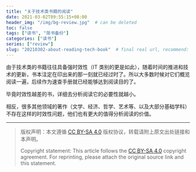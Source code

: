 ```yaml
---
title: "关于技术类书籍的阅读"
date: 2021-03-02T09:55:15+08:00
header_img: "/img/bg-review.jpg"  # can be deleted
toc: false
tags: ["读书", "简书备份"]
categories: ["读书"]
series: ["review"]
slug: "20210302-about-reading-tech-book"  # final real url, recommend: start by date, follow lower case words with hyphen splitter. E.g., `20230316-text-title`
---
```


由于技术类的书籍往往具备强时效性（IT 类别的更是如此），随着时间的推进和技术的更新，书本注定在印出来的那一刻就已经过时了。所以大多数时候对它们概览阅读一遍，后续作为速查手册就已经能够达到阅读目的了。

毕竟时效性越差的书，详细去分析阅读它的必要性就越小。

相反，很多其他领域的著作（文学、经济、哲学、艺术等、以及大部分基础学科）不存在这样的时效性问题，他们也有更大的值得分析阅读的价值。

---

> 版权声明：本文遵循 [CC BY-SA 4.0](https://creativecommons.org/licenses/by-sa/4.0/deed.zh) 版权协议，转载请附上原文出处链接和本声明。
>
> Copyright statement: This article follows the [CC BY-SA 4.0](https://creativecommons.org/licenses/by-sa/4.0/deed.en) copyright agreement. For reprinting, please attach the original source link and this statement.
